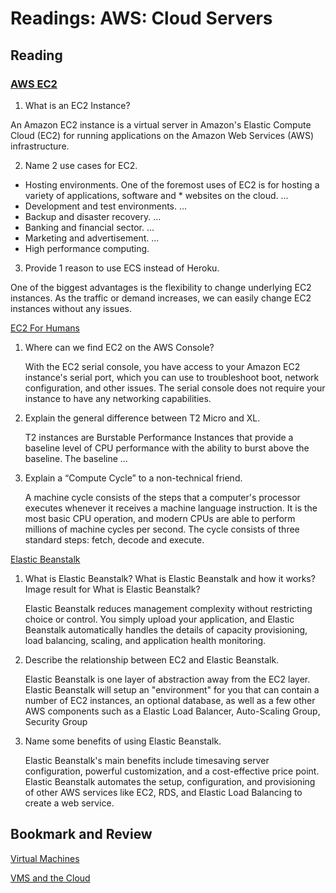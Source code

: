 # Readings: AWS: Cloud Servers

## Reading

### [AWS EC2](https://aws.amazon.com/ec2/)

1. What is an EC2 Instance?

An Amazon EC2 instance is a virtual server in Amazon's Elastic Compute Cloud (EC2) for running applications on the Amazon Web Services (AWS) infrastructure.

2. Name 2 use cases for EC2.

- Hosting environments. One of the foremost uses of EC2 is for hosting a variety of applications, software and \* websites on the cloud. ...
- Development and test environments. ...
- Backup and disaster recovery. ...
- Banking and financial sector. ...
- Marketing and advertisement. ...
- High performance computing.

3. Provide 1 reason to use ECS instead of Heroku.

One of the biggest advantages is the flexibility to change underlying EC2 instances. As the traffic or demand increases, we can easily change EC2 instances without any issues.

[EC2 For Humans](https://www.youtube.com/watch?v=lZMkgOMYYIg)

1. Where can we find EC2 on the AWS Console?

   With the EC2 serial console, you have access to your Amazon EC2 instance's serial port, which you can use to troubleshoot boot, network configuration, and other issues. The serial console does not require your instance to have any networking capabilities.

2. Explain the general difference between T2 Micro and XL.

   T2 instances are Burstable Performance Instances that provide a baseline level of CPU performance with the ability to burst above the baseline. The baseline ...

3. Explain a “Compute Cycle” to a non-technical friend.

   A machine cycle consists of the steps that a computer's processor executes whenever it receives a machine language instruction. It is the most basic CPU operation, and modern CPUs are able to perform millions of machine cycles per second. The cycle consists of three standard steps: fetch, decode and execute.

[Elastic Beanstalk](https://www.youtube.com/watch?v=SrwxAScdyT0)

1. What is Elastic Beanstalk?
   What is Elastic Beanstalk and how it works?
   Image result for What is Elastic Beanstalk?

   Elastic Beanstalk reduces management complexity without restricting choice or control. You simply upload your application, and Elastic Beanstalk automatically handles the details of capacity provisioning, load balancing, scaling, and application health monitoring.

2. Describe the relationship between EC2 and Elastic Beanstalk.

   Elastic Beanstalk is one layer of abstraction away from the EC2 layer. Elastic Beanstalk will setup an "environment" for you that can contain a number of EC2 instances, an optional database, as well as a few other AWS components such as a Elastic Load Balancer, Auto-Scaling Group, Security Group

3. Name some benefits of using Elastic Beanstalk.

   Elastic Beanstalk's main benefits include timesaving server configuration, powerful customization, and a cost-effective price point. Elastic Beanstalk automates the setup, configuration, and provisioning of other AWS services like EC2, RDS, and Elastic Load Balancing to create a web service.

## Bookmark and Review

[Virtual Machines](https://www.youtube.com/watch?v=yIVXjl4SwVo)

[VMS and the Cloud](https://www.youtube.com/watch?v=l0DfHUWMjsU)

